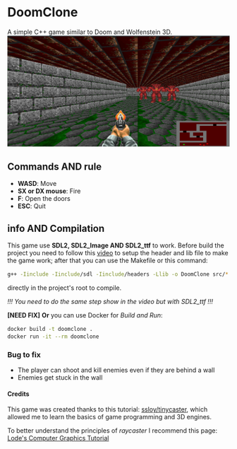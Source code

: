 # DoomClone
A simple C++ game similar to Doom and Wolfenstein 3D.
![Screenshot](output/12-10-24.png)

## Commands AND rule
- **WASD**: Move
- **SX or DX mouse**: Fire
- **F**: Open the doors
- **ESC**: Quit

## info AND Compilation
This game use **SDL2, SDL2_Image AND SDL2_ttf** to work.
Before build the project you need to follow this [video](https://www.youtube.com/watch?v=9Ca-RVPwnBE&ab_channel=vader) to setup the header and lib file to make the game work; after that you can use the Makefile or this command:
```sh
g++ -Iinclude -Iinclude/sdl -Iinclude/headers -Llib -o DoomClone src/*.cpp -lmingw32 -lSDL2 -lSDL2_image -lSDL2_ttf -mconsole
```
directly in the project's root to compile.

*!!! You need to do the same step show in the video but with SDL2_ttf !!!*

**[NEED FIX]**
**Or** you can use Docker for *Build and Run*:
```sh
docker build -t doomclone .
docker run -it --rm doomclone
```

### Bug to fix
- The player can shoot and kill enemies even if they are behind a wall
- Enemies get stuck in the wall

#### Credits
This game was created thanks to this tutorial: [ssloy/tinycaster](https://github.com/ssloy/tinyraycaster), which allowed me to learn the basics of game programming and 3D engines.


To better understand the principles of *raycaster* I recommend this page: [Lode's Computer Graphics Tutorial](https://lodev.org/cgtutor/raycasting.html) 
